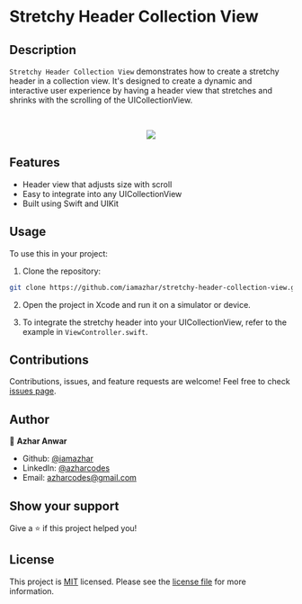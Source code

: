 # Stretchy Header Collection View

## Description

`Stretchy Header Collection View` demonstrates how to create a stretchy header in a collection view. It's designed to create a dynamic and interactive user experience by having a header view that stretches and shrinks with the scrolling of the UICollectionView.

<br>
<p align="center">
  <img src="stretch-header.gif">
</p>

## Features

- Header view that adjusts size with scroll
- Easy to integrate into any UICollectionView
- Built using Swift and UIKit

## Usage

To use this in your project:

1. Clone the repository:
```bash
git clone https://github.com/iamazhar/stretchy-header-collection-view.git
```
2. Open the project in Xcode and run it on a simulator or device.

3. To integrate the stretchy header into your UICollectionView, refer to the example in `ViewController.swift`.

## Contributions

Contributions, issues, and feature requests are welcome! Feel free to check [issues page](https://github.com/iamazhar/stretchy-header-collection-view/issues). 

## Author

👤 **Azhar Anwar**

- Github: [@iamazhar](https://github.com/iamazhar)
- LinkedIn: [@azharcodes](https://www.linkedin.com/in/azharcodes/)
- Email: [azharcodes@gmail.com](mailto:azharcodes@gmail.com)

## Show your support

Give a ⭐️ if this project helped you!

## License

This project is [MIT](https://opensource.org/licenses/MIT) licensed. Please see the [license file](LICENSE) for more information.
